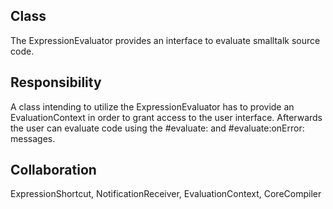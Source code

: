 Class
--------------------------------------------------------------------------------
The ExpressionEvaluator provides  an interface
to evaluate smalltalk source code.

Responsibility
--------------------------------------------------------------------------------
A class intending to utilize the ExpressionEvaluator has
to provide an EvaluationContext in order to grant access
to the user interface. Afterwards the user can evaluate
code using the #evaluate: and #evaluate:onError: messages.

Collaboration
--------------------------------------------------------------------------------
ExpressionShortcut, NotificationReceiver, EvaluationContext,
CoreCompiler